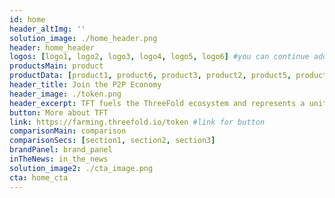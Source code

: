 ```yaml
---
id: home
header_altImg: ''
solution_image: ./home_header.png
header: home_header
logos: [logo1, logo2, logo3, logo4, logo5, logo6] #you can continue adding logos as needed
productsMain: product
productData: [product1, product6, product3, product2, product5, product4]
header_title: Join the P2P Economy
header_image: ./token.png
header_excerpt: TFT fuels the ThreeFold ecosystem and represents a unit of compute and storage capacity on the ThreeFold Grid. Get your TFT now to start your journey on the new Internet.
button: More about TFT
link: https://farming.threefold.io/token #link for button
comparisonMain: comparison
comparisonSecs: [section1, section2, section3]
brandPanel: brand_panel
inTheNews: in_the_news
solution_image2: ./cta_image.png
cta: home_cta
---
```

